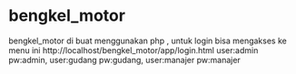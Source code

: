 # bengkel_motor
bengkel_motor di buat menggunakan php , untuk login bisa mengakses ke menu ini http://localhost/bengkel_motor/app/login.html user:admin pw:admin, user:gudang pw:gudang, 
user:manajer pw:manajer
